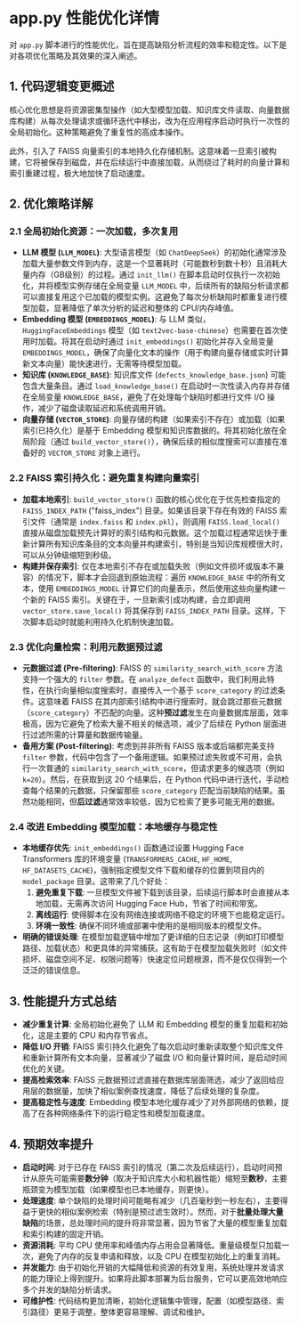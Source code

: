# app.py 性能优化详情

对 `app.py` 脚本进行的性能优化，旨在提高缺陷分析流程的效率和稳定性。以下是对各项优化策略及其效果的深入阐述。

## 1. 代码逻辑变更概述

核心优化思想是将资源密集型操作（如大型模型加载、知识库文件读取、向量数据库构建）从每次处理请求或循环迭代中移出，改为在应用程序启动时执行一次性的全局初始化。这种策略避免了重复性的高成本操作。

此外，引入了 FAISS 向量索引的本地持久化存储机制。这意味着一旦索引被构建，它将被保存到磁盘，并在后续运行中直接加载，从而绕过了耗时的向量计算和索引重建过程，极大地加快了启动速度。

## 2. 优化策略详解

### 2.1 全局初始化资源：一次加载，多次复用

*   **LLM 模型 (`LLM_MODEL`)**: 大型语言模型（如 `ChatDeepSeek`）的初始化通常涉及加载大量参数文件到内存，这是一个显著耗时（可能数秒到数十秒）且消耗大量内存（GB级别）的过程。通过 `init_llm()` 在脚本启动时仅执行一次初始化，并将模型实例存储在全局变量 `LLM_MODEL` 中，后续所有的缺陷分析请求都可以直接复用这个已加载的模型实例。这避免了每次分析缺陷时都重复进行模型加载，显著降低了单次分析的延迟和整体的 CPU/内存峰值。
*   **Embedding 模型 (`EMBEDDINGS_MODEL`)**: 与 LLM 类似，`HuggingFaceEmbeddings` 模型（如 `text2vec-base-chinese`）也需要在首次使用时加载。将其在启动时通过 `init_embeddings()` 初始化并存入全局变量 `EMBEDDINGS_MODEL`，确保了向量化文本的操作（用于构建向量存储或实时计算新文本向量）能快速进行，无需等待模型加载。
*   **知识库 (`KNOWLEDGE_BASE`)**: 知识库文件 (`defects_knowledge_base.json`) 可能包含大量条目。通过 `load_knowledge_base()` 在启动时一次性读入内存并存储在全局变量 `KNOWLEDGE_BASE`，避免了在处理每个缺陷时都进行文件 I/O 操作，减少了磁盘读取延迟和系统调用开销。
*   **向量存储 (`VECTOR_STORE`)**: 向量存储的构建（如果索引不存在）或加载（如果索引已持久化）是基于 Embedding 模型和知识库数据的。将其初始化放在全局阶段（通过 `build_vector_store()`），确保后续的相似度搜索可以直接在准备好的 `VECTOR_STORE` 对象上进行。

### 2.2 FAISS 索引持久化：避免重复构建向量索引

*   **加载本地索引**: `build_vector_store()` 函数的核心优化在于优先检查指定的 `FAISS_INDEX_PATH` ("faiss_index") 目录。如果该目录下存在有效的 FAISS 索引文件（通常是 `index.faiss` 和 `index.pkl`），则调用 `FAISS.load_local()` 直接从磁盘加载预先计算好的索引结构和元数据。这个加载过程通常远快于重新计算所有知识库条目的文本向量并构建索引，特别是当知识库规模很大时，可以从分钟级缩短到秒级。
*   **构建并保存索引**: 仅在本地索引不存在或加载失败（例如文件损坏或版本不兼容）的情况下，脚本才会回退到原始流程：遍历 `KNOWLEDGE_BASE` 中的所有文本，使用 `EMBEDDINGS_MODEL` 计算它们的向量表示，然后使用这些向量构建一个新的 FAISS 索引。关键在于，一旦新索引成功构建，会立即调用 `vector_store.save_local()` 将其保存到 `FAISS_INDEX_PATH` 目录。这样，下次脚本启动时就能利用持久化机制快速加载。

### 2.3 优化向量检索：利用元数据预过滤

*   **元数据过滤 (Pre-filtering)**: FAISS 的 `similarity_search_with_score` 方法支持一个强大的 `filter` 参数。在 `analyze_defect` 函数中，我们利用此特性，在执行向量相似度搜索时，直接传入一个基于 `score_category` 的过滤条件。这意味着 FAISS 在其内部索引结构中进行搜索时，就会跳过那些元数据（`score_category`）不匹配的向量。这种**预过滤**发生在向量数据库层面，效率极高，因为它避免了检索大量不相关的候选项，减少了后续在 Python 层面进行过滤所需的计算量和数据传输量。
*   **备用方案 (Post-filtering)**: 考虑到并非所有 FAISS 版本或后端都完美支持 `filter` 参数，代码中包含了一个备用逻辑。如果预过滤失败或不可用，会执行一次普通的 `similarity_search_with_score`，但请求更多的候选项（例如 `k=20`）。然后，在获取到这 20 个结果后，在 Python 代码中进行迭代，手动检查每个结果的元数据，只保留那些 `score_category` 匹配当前缺陷的结果。虽然功能相同，但**后过滤**通常效率较低，因为它检索了更多可能无用的数据。

### 2.4 改进 Embedding 模型加载：本地缓存与稳定性

*   **本地缓存优先**: `init_embeddings()` 函数通过设置 Hugging Face Transformers 库的环境变量 (`TRANSFORMERS_CACHE`, `HF_HOME`, `HF_DATASETS_CACHE`)，强制指定模型文件下载和缓存的位置到项目内的 `model_package` 目录。这带来了几个好处：
    1.  **避免重复下载**: 一旦模型文件被下载到该目录，后续运行脚本时会直接从本地加载，无需再次访问 Hugging Face Hub，节省了时间和带宽。
    2.  **离线运行**: 使得脚本在没有网络连接或网络不稳定的环境下也能稳定运行。
    3.  **环境一致性**: 确保不同环境或部署中使用的是相同版本的模型文件。
*   **明确的错误处理**: 在模型加载逻辑中增加了更详细的日志记录（例如打印模型路径、加载状态）和更具体的异常捕获。这有助于在模型加载失败时（如文件损坏、磁盘空间不足、权限问题等）快速定位问题根源，而不是仅仅得到一个泛泛的错误信息。

## 3. 性能提升方式总结

*   **减少重复计算**: 全局初始化避免了 LLM 和 Embedding 模型的重复加载和初始化，这是主要的 CPU 和内存节省点。
*   **降低 I/O 开销**: FAISS 索引持久化避免了每次启动时重新读取整个知识库文件和重新计算所有文本向量，显著减少了磁盘 I/O 和向量计算时间，是启动时间优化的关键。
*   **提高检索效率**: FAISS 元数据预过滤直接在数据库层面筛选，减少了返回给应用层的数据量，加快了相似案例查找速度，降低了后续处理的复杂度。
*   **提高稳定性与速度**: Embedding 模型本地化缓存减少了对外部网络的依赖，提高了在各种网络条件下的运行稳定性和模型加载速度。

## 4. 预期效率提升

*   **启动时间**: 对于已存在 FAISS 索引的情况（第二次及后续运行），启动时间预计从原先可能需要**数分钟**（取决于知识库大小和机器性能）缩短至**数秒**，主要瓶颈变为模型加载（如果模型也已本地缓存，则更快）。
*   **处理速度**: 单个缺陷的处理时间可能略有减少（几百毫秒到一秒左右），主要得益于更快的相似案例检索（特别是预过滤生效时）。然而，对于**批量处理大量缺陷**的场景，总处理时间的提升将非常显著，因为节省了大量的模型重复加载和索引构建的固定开销。
*   **资源消耗**: 平均 CPU 使用率和峰值内存占用会显著降低。重量级模型只加载一次，避免了内存的反复申请和释放，以及 CPU 在模型初始化上的重复消耗。
*   **并发能力**: 由于初始化开销的大幅降低和资源的有效复用，系统处理并发请求的能力理论上得到提升。如果将此脚本部署为后台服务，它可以更高效地响应多个并发的缺陷分析请求。
*   **可维护性**: 代码结构更加清晰，初始化逻辑集中管理，配置（如模型路径、索引路径）更易于调整，整体更容易理解、调试和维护。